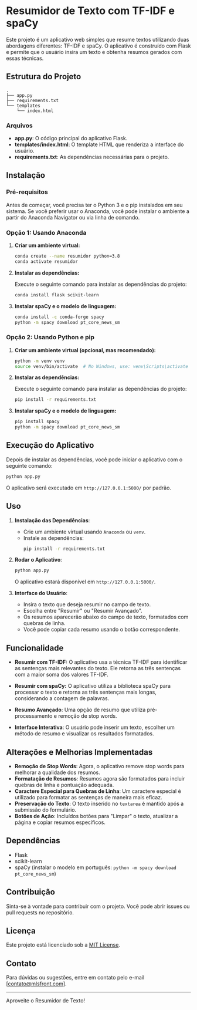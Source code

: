 # Resumidor de Texto com TF-IDF e spaCy

Este projeto é um aplicativo web simples que resume textos utilizando duas abordagens diferentes: TF-IDF e spaCy. O aplicativo é construído com Flask e permite que o usuário insira um texto e obtenha resumos gerados com essas técnicas.

## Estrutura do Projeto

```
.
├── app.py
├── requirements.txt
└── templates
    └── index.html
```

### Arquivos

- **app.py**: O código principal do aplicativo Flask.
- **templates/index.html**: O template HTML que renderiza a interface do usuário.
- **requirements.txt**: As dependências necessárias para o projeto.

## Instalação

### Pré-requisitos

Antes de começar, você precisa ter o Python 3 e o pip instalados em seu sistema. Se você preferir usar o Anaconda, você pode instalar o ambiente a partir do Anaconda Navigator ou via linha de comando.

### Opção 1: Usando Anaconda

1. **Criar um ambiente virtual:**

   ```bash
   conda create --name resumidor python=3.8
   conda activate resumidor
   ```

2. **Instalar as dependências:**

   Execute o seguinte comando para instalar as dependências do projeto:

   ```bash
   conda install flask scikit-learn
   ```

3. **Instalar spaCy e o modelo de linguagem:**

   ```bash
   conda install -c conda-forge spacy
   python -m spacy download pt_core_news_sm
   ```

### Opção 2: Usando Python e pip

1. **Criar um ambiente virtual (opcional, mas recomendado):**

   ```bash
   python -m venv venv
   source venv/bin/activate  # No Windows, use: venv\Scripts\activate
   ```

2. **Instalar as dependências:**

   Execute o seguinte comando para instalar as dependências do projeto:

   ```bash
   pip install -r requirements.txt
   ```

3. **Instalar spaCy e o modelo de linguagem:**

   ```bash
   pip install spacy
   python -m spacy download pt_core_news_sm
   ```

## Execução do Aplicativo

Depois de instalar as dependências, você pode iniciar o aplicativo com o seguinte comando:

```bash
python app.py
```

O aplicativo será executado em `http://127.0.0.1:5000/` por padrão.

## Uso

1. **Instalação das Dependências**:
   - Crie um ambiente virtual usando `Anaconda` ou `venv`.
   - Instale as dependências:
     ```bash
     pip install -r requirements.txt
     ```

2. **Rodar o Aplicativo**:
   ```bash
   python app.py
   ```
   O aplicativo estará disponível em `http://127.0.0.1:5000/`.

3. **Interface do Usuário**:
   - Insira o texto que deseja resumir no campo de texto.
   - Escolha entre "Resumir" ou "Resumir Avançado".
   - Os resumos aparecerão abaixo do campo de texto, formatados com quebras de linha.
   - Você pode copiar cada resumo usando o botão correspondente.

## Funcionalidade

- **Resumir com TF-IDF:** O aplicativo usa a técnica TF-IDF para identificar as sentenças mais relevantes do texto. Ele retorna as três sentenças com a maior soma dos valores TF-IDF.
  
- **Resumir com spaCy:** O aplicativo utiliza a biblioteca spaCy para processar o texto e retorna as três sentenças mais longas, considerando a contagem de palavras.

- **Resumo Avançado**: Uma opção de resumo que utiliza pré-processamento e remoção de stop words.

- **Interface Interativa**: O usuário pode inserir um texto, escolher um método de resumo e visualizar os resultados formatados.

## Alterações e Melhorias Implementadas

- **Remoção de Stop Words**: Agora, o aplicativo remove stop words para melhorar a qualidade dos resumos.
- **Formatação de Resumos**: Resumos agora são formatados para incluir quebras de linha e pontuação adequada.
- **Caractere Especial para Quebras de Linha**: Um caractere especial é utilizado para formatar as sentenças de maneira mais eficaz.
- **Preservação do Texto**: O texto inserido no `textarea` é mantido após a submissão do formulário.
- **Botões de Ação**: Incluídos botões para "Limpar" o texto, atualizar a página e copiar resumos específicos.

## Dependências

- Flask
- scikit-learn
- spaCy (instalar o modelo em português: `python -m spacy download pt_core_news_sm`)

## Contribuição

Sinta-se à vontade para contribuir com o projeto. Você pode abrir issues ou pull requests no repositório.

## Licença

Este projeto está licenciado sob a [MIT License](LICENSE). 

## Contato

Para dúvidas ou sugestões, entre em contato pelo e-mail [contato@mlsfront.com].

---

Aproveite o Resumidor de Texto!